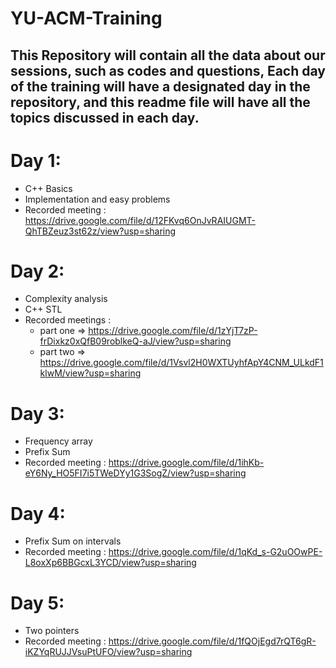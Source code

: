 # YU-ACM-Training
This Repository will contain all the data about our sessions, such as codes and questions,
Each day of the training will have a designated day in the repository, and this readme file will have all the topics discussed in each day.
------------
# Day 1:
  - C++ Basics
  - Implementation and easy problems
  - Recorded meeting : https://drive.google.com/file/d/12FKvq6OnJvRAIUGMT-QhTBZeuz3st62z/view?usp=sharing

# Day 2:
  - Complexity analysis
  - C++ STL
  - Recorded meetings : 
    - part one => https://drive.google.com/file/d/1zYjT7zP-frDixkz0xQfB09roblkeQ-aJ/view?usp=sharing
    - part two => https://drive.google.com/file/d/1Vsvl2H0WXTUyhfApY4CNM_ULkdF1klwM/view?usp=sharing
                   


# Day 3:
  - Frequency array
  - Prefix Sum
  - Recorded meeting : https://drive.google.com/file/d/1ihKb-eY6Ny_HO5FI7i5TWeDYy1G3SogZ/view?usp=sharing
  
  
# Day 4:
  - Prefix Sum on intervals
  - Recorded meeting : https://drive.google.com/file/d/1qKd_s-G2uOOwPE-L8oxXp6BBGcxL3YCD/view?usp=sharing

# Day 5:
  - Two pointers
  - Recorded meeting : https://drive.google.com/file/d/1fQOjEgd7rQT6gR-iKZYqRUJJVsuPtUFO/view?usp=sharing
